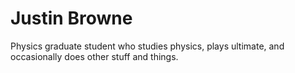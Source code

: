 # Justin Browne

Physics graduate student who studies physics, plays ultimate, and occasionally does other stuff and things.
